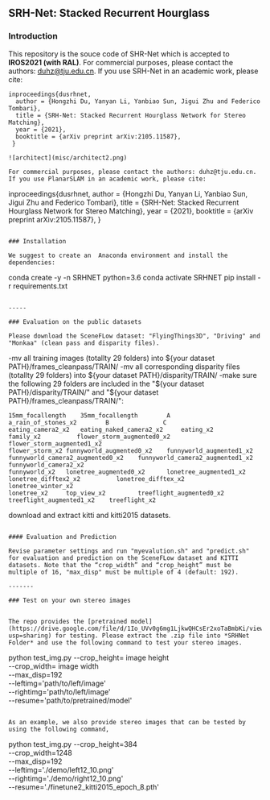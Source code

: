 ## SRH-Net: Stacked Recurrent Hourglass

### Introduction

This repository is the souce code of SHR-Net which is accepted to **IROS2021 (with RAL)**. For commercial purposes, please contact the authors: duhz@tju.edu.cn. If you use SRH-Net in an academic work, please cite:
```
inproceedings{dusrhnet,
  author = {Hongzhi Du, Yanyan Li, Yanbiao Sun, Jigui Zhu and Federico Tombari},
  title = {SRH-Net: Stacked Recurrent Hourglass Network for Stereo Matching},
  year = {2021},
  booktitle = {arXiv preprint arXiv:2105.11587},
 }

![architect](misc/architect2.png) 

For commercial purposes, please contact the authors: duhz@tju.edu.cn. If you use PlanarSLAM in an academic work, please cite:
```
inproceedings{dusrhnet,
  author = {Hongzhi Du, Yanyan Li, Yanbiao Sun, Jigui Zhu and Federico Tombari},
  title = {SRH-Net: Stacked Recurrent Hourglass Network for Stereo Matching},
  year = {2021},
  booktitle = {arXiv preprint arXiv:2105.11587},
 }
```

### Installation

We suggest to create an  Anaconda environment and install the dependencies:

```
conda create -y -n SRHNET python=3.6
conda activate SRHNET
pip install -r requirements.txt
```

-----

### Evaluation on the public datasets 

Please download the SceneFLow dataset: "FlyingThings3D", "Driving" and "Monkaa" (clean pass and disparity files).

```
  -mv all training images (totallty 29 folders) into ${your dataset PATH}/frames_cleanpass/TRAIN/
  -mv all corresponding disparity files (totallty 29 folders) into ${your dataset PATH}/disparity/TRAIN/
  -make sure the following 29 folders are included in the "${your dataset PATH}/disparity/TRAIN/" and "${your dataset PATH}/frames_cleanpass/TRAIN/":
    
    15mm_focallength	35mm_focallength		A			 a_rain_of_stones_x2		B				C
    eating_camera2_x2	eating_naked_camera2_x2		eating_x2		 family_x2			flower_storm_augmented0_x2	flower_storm_augmented1_x2
    flower_storm_x2	funnyworld_augmented0_x2	funnyworld_augmented1_x2	funnyworld_camera2_augmented0_x2	funnyworld_camera2_augmented1_x2	funnyworld_camera2_x2
    funnyworld_x2	lonetree_augmented0_x2		lonetree_augmented1_x2		lonetree_difftex2_x2		  lonetree_difftex_x2		lonetree_winter_x2
    lonetree_x2		top_view_x2			treeflight_augmented0_x2	treeflight_augmented1_x2  	treeflight_x2	

download and extract kitti and kitti2015 datasets.
```

#### Evaluation and Prediction 

Revise parameter settings and run "myevalution.sh" and "predict.sh" for evaluation and prediction on the SceneFLow dataset and KITTI datasets. Note that the “crop_width” and “crop_height” must be multiple of 16, "max_disp" must be multiple of 4 (default: 192).  

-------

### Test on your own stereo images


The repo provides the [pretrained model](https://drive.google.com/file/d/1Io_UVv0g6mg1LjkwQHCsEr2xoTaBmbKi/view?usp=sharing) for testing. Please extract the .zip file into *SRHNet Folder* and use the following command to test your stereo images.

```
python test_img.py --crop_height= image height\
                   --crop_width= image width\
                   --max_disp=192\
                   --leftimg='path/to/left/image'\
                   --rightimg='path/to/left/image'\
                   --resume='path/to/pretrained/model'
```

As an example, we also provide stereo images that can be tested by using the following command,

```
python test_img.py --crop_height=384\
                   --crop_width=1248\
                   --max_disp=192\
                   --leftimg='./demo/left12_10.png'\
                   --rightimg='./demo/right12_10.png'\
                   --resume='./finetune2_kitti2015_epoch_8.pth'
```
